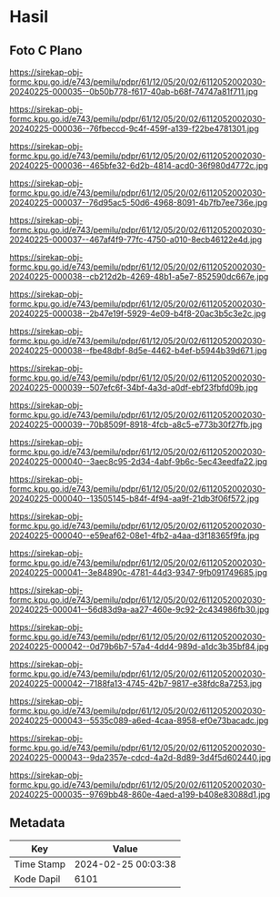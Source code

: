 # Hasil

## Foto C Plano

https://sirekap-obj-formc.kpu.go.id/e743/pemilu/pdpr/61/12/05/20/02/6112052002030-20240225-000035--0b50b778-f617-40ab-b68f-74747a81f711.jpg

https://sirekap-obj-formc.kpu.go.id/e743/pemilu/pdpr/61/12/05/20/02/6112052002030-20240225-000036--76fbeccd-9c4f-459f-a139-f22be4781301.jpg

https://sirekap-obj-formc.kpu.go.id/e743/pemilu/pdpr/61/12/05/20/02/6112052002030-20240225-000036--465bfe32-6d2b-4814-acd0-36f980d4772c.jpg

https://sirekap-obj-formc.kpu.go.id/e743/pemilu/pdpr/61/12/05/20/02/6112052002030-20240225-000037--76d95ac5-50d6-4968-8091-4b7fb7ee736e.jpg

https://sirekap-obj-formc.kpu.go.id/e743/pemilu/pdpr/61/12/05/20/02/6112052002030-20240225-000037--467af4f9-77fc-4750-a010-8ecb46122e4d.jpg

https://sirekap-obj-formc.kpu.go.id/e743/pemilu/pdpr/61/12/05/20/02/6112052002030-20240225-000038--cb212d2b-4269-48b1-a5e7-852590dc667e.jpg

https://sirekap-obj-formc.kpu.go.id/e743/pemilu/pdpr/61/12/05/20/02/6112052002030-20240225-000038--2b47e19f-5929-4e09-b4f8-20ac3b5c3e2c.jpg

https://sirekap-obj-formc.kpu.go.id/e743/pemilu/pdpr/61/12/05/20/02/6112052002030-20240225-000038--fbe48dbf-8d5e-4462-b4ef-b5944b39d671.jpg

https://sirekap-obj-formc.kpu.go.id/e743/pemilu/pdpr/61/12/05/20/02/6112052002030-20240225-000039--507efc6f-34bf-4a3d-a0df-ebf23fbfd09b.jpg

https://sirekap-obj-formc.kpu.go.id/e743/pemilu/pdpr/61/12/05/20/02/6112052002030-20240225-000039--70b8509f-8918-4fcb-a8c5-e773b30f27fb.jpg

https://sirekap-obj-formc.kpu.go.id/e743/pemilu/pdpr/61/12/05/20/02/6112052002030-20240225-000040--3aec8c95-2d34-4abf-9b6c-5ec43eedfa22.jpg

https://sirekap-obj-formc.kpu.go.id/e743/pemilu/pdpr/61/12/05/20/02/6112052002030-20240225-000040--13505145-b84f-4f94-aa9f-21db3f06f572.jpg

https://sirekap-obj-formc.kpu.go.id/e743/pemilu/pdpr/61/12/05/20/02/6112052002030-20240225-000040--e59eaf62-08e1-4fb2-a4aa-d3f18365f9fa.jpg

https://sirekap-obj-formc.kpu.go.id/e743/pemilu/pdpr/61/12/05/20/02/6112052002030-20240225-000041--3e84890c-4781-44d3-9347-9fb091749685.jpg

https://sirekap-obj-formc.kpu.go.id/e743/pemilu/pdpr/61/12/05/20/02/6112052002030-20240225-000041--56d83d9a-aa27-460e-9c92-2c434986fb30.jpg

https://sirekap-obj-formc.kpu.go.id/e743/pemilu/pdpr/61/12/05/20/02/6112052002030-20240225-000042--0d79b6b7-57a4-4dd4-989d-a1dc3b35bf84.jpg

https://sirekap-obj-formc.kpu.go.id/e743/pemilu/pdpr/61/12/05/20/02/6112052002030-20240225-000042--7188fa13-4745-42b7-9817-e38fdc8a7253.jpg

https://sirekap-obj-formc.kpu.go.id/e743/pemilu/pdpr/61/12/05/20/02/6112052002030-20240225-000043--5535c089-a6ed-4caa-8958-ef0e73bacadc.jpg

https://sirekap-obj-formc.kpu.go.id/e743/pemilu/pdpr/61/12/05/20/02/6112052002030-20240225-000043--9da2357e-cdcd-4a2d-8d89-3d4f5d602440.jpg

https://sirekap-obj-formc.kpu.go.id/e743/pemilu/pdpr/61/12/05/20/02/6112052002030-20240225-000035--9769bb48-860e-4aed-a199-b408e83088d1.jpg


## Metadata

| Key        | Value               |
| ---------- | ------------------- |
| Time Stamp | 2024-02-25 00:03:38 |
| Kode Dapil | 6101                |



